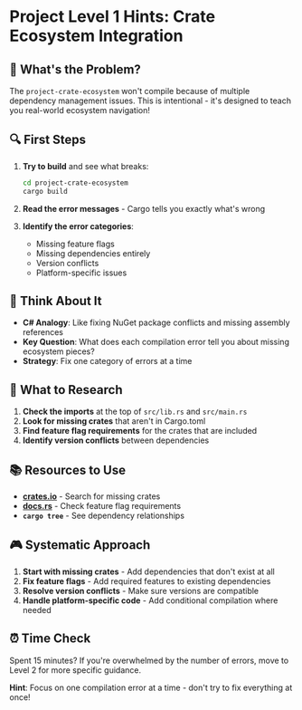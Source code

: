 # Project Level 1 Hints: Crate Ecosystem Integration

## 🎯 What's the Problem?

The `project-crate-ecosystem` won't compile because of multiple dependency management issues. This is intentional - it's designed to teach you real-world ecosystem navigation!

## 🔍 First Steps

1. **Try to build** and see what breaks:
   ```bash
   cd project-crate-ecosystem
   cargo build
   ```

2. **Read the error messages** - Cargo tells you exactly what's wrong

3. **Identify the error categories**:
   - Missing feature flags
   - Missing dependencies entirely
   - Version conflicts
   - Platform-specific issues

## 🤔 Think About It

- **C# Analogy**: Like fixing NuGet package conflicts and missing assembly references
- **Key Question**: What does each compilation error tell you about missing ecosystem pieces?
- **Strategy**: Fix one category of errors at a time

## 🔧 What to Research

1. **Check the imports** at the top of `src/lib.rs` and `src/main.rs`
2. **Look for missing crates** that aren't in Cargo.toml
3. **Find feature flag requirements** for the crates that are included
4. **Identify version conflicts** between dependencies

## 📚 Resources to Use

- **[crates.io](https://crates.io)** - Search for missing crates
- **[docs.rs](https://docs.rs)** - Check feature flag requirements
- **`cargo tree`** - See dependency relationships

## 🎮 Systematic Approach

1. **Start with missing crates** - Add dependencies that don't exist at all
2. **Fix feature flags** - Add required features to existing dependencies
3. **Resolve version conflicts** - Make sure versions are compatible
4. **Handle platform-specific code** - Add conditional compilation where needed

## ⏰ Time Check

Spent 15 minutes? If you're overwhelmed by the number of errors, move to Level 2 for more specific guidance.

**Hint**: Focus on one compilation error at a time - don't try to fix everything at once!